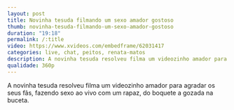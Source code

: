 ```yaml
---
layout: post
title: Novinha tesuda filmando um sexo amador gostoso
thumb: novinha-tesuda-filmando-um-sexo-amador-gostoso
duration: "19:18"
permalink: /:title
video: https://www.xvideos.com/embedframe/62031417
categories: live, chat, peitos, renata-matos
description: A novinha tesuda resolveu filma um videozinho amador para agradar os seus fãs, fazendo sexo ao vivo com um rapaz, do boquete a gozada na buceta.
qualidade: 360p
---
```

A novinha tesuda resolveu filma um videozinho amador para agradar os seus fãs, fazendo sexo ao vivo com um rapaz, do boquete a gozada na buceta.